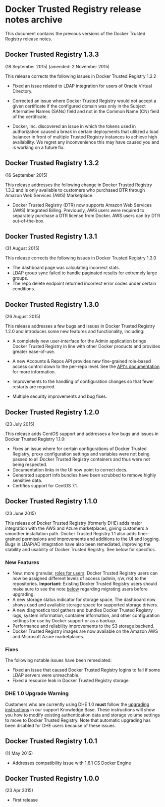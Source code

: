 <!--[metadata]>
+++
aliases = ["/docker-trusted-registry/prior-release-notes/"]
title = "Prior Trusted Registry release notes"
description = "Archived release notes for Docker Trusted Registry"
keywords = ["docker, documentation, about, technology, understanding, enterprise, hub, registry, Docker Trusted Registry, release"]
[menu.main]
parent="dtr_menu_release_notes"
weight=10
+++
<![end-metadata]-->

# Docker Trusted Registry release notes archive

This document contains the previous versions of the Docker Trusted Registry
release notes.

## Docker Trusted Registry 1.3.3
(18 September 2015) (amended: 2 November 2015)

This release corrects the following issues in Docker Trusted Registry 1.3.2

* Fixed an issue related to LDAP integration for users of Oracle Virtual Directory.

* Corrected an issue where Docker Trusted Registry would not accept a given certificate if the configured domain was only in the Subject Alternative Names
(SANs) field and not in the Common Name (CN) field of the certificate.

* Docker, Inc. discovered an issue in which the tokens used in authorization caused a break in certain deployments that utilized a load balancer in front of
multiple Trusted Registry instances to achieve high availability. We regret any
inconvenience this may have caused you and is working on a future fix.

## Docker Trusted Registry 1.3.2
(16 September 2015)

This release addresses the following change in Docker Trusted Registry 1.3.2 and is only available to customers who purchased DTR through Amazon Web Services (AWS) Marketplace.

* Docker Trusted Registry (DTR) now supports Amazon Web
Services (AWS) Integrated Billing. Previously, AWS users were required to
separately purchase a DTR license from Docker. AWS users can try DTR
out-of-the-box.

## Docker Trusted Registry 1.3.1
(31 August 2015)

This release corrects the following issues in Docker Trusted Registry 1.3.0

* The dashboard page was calculating incorrect stats.
* LDAP group sync failed to handle paginated results for extremely large groups.
* The repo delete endpoint returned incorrect error codes under certain conditions.

## Docker Trusted Registry 1.3.0
(26 August 2015)

This release addresses a few bugs and issues in Docker Trusted Registry 1.2.0 and introduces some new features and functionality, including:

* A completely new user-interface for the Admin application brings Docker Trusted Registry in line with other Docker products and provides greater ease-of-use.

* A new Accounts & Repos API provides new fine-grained role-based access control down to the per-repo level. See the [API's documentation](http://docs.docker.com/apidocs/v1.3.3/) for more information.

* Improvements to the handling of configuration changes so that fewer restarts are required.

* Multiple security improvements and bug fixes.

## Docker Trusted Registry 1.2.0
(23 July 2015)

This release adds CentOS support and addresses a few bugs and issues in Docker Trusted Registry 1.1.0:

* Fixes an issue where for certain configurations of Docker Trusted Registry, proxy configuration settings and variables were not being passed to all Docker Trusted Registry containers and thus were not being respected.
* Documentation links in the UI now point to correct docs.
* Generated support info bundles have been scrubbed to remove highly sensitive data.
* Certifies support for CentOS 7.1.

## Docker Trusted Registry 1.1.0
(23 June 2015)

This release of Docker Trusted Registry (formerly DHE) adds major integration
with the AWS and Azure marketplaces, giving customers a smoother installation
path. Docker Trusted Registry 1.1 also adds finer-grained permissions and
improvements and additions to the UI and logging. Bugs in LDAP/AD integration
have also been remediated, improving the stability and usability of Docker
Trusted Registry. See below for specifics.

### New Features

* New, more granular, [roles for users](../user-management/permission-levels.md). Docker Trusted Registry users can now be assigned different levels of access
(admin, r/w, r/o) to the repositories. **Important:** Existing Docker Trusted
Registry users should make sure to see the note [below](#dhe-1-0-upgrade-warning) regarding migrating users before upgrading.
* A new storage status indicator for storage space. The dashboard now shows used and available storage space for supported storage drivers.
* A new diagnostics tool gathers and bundles Docker Trusted Registry logs, system information, container
information, and other configuration settings for use by Docker support or as a
backup.
* Performance and reliability improvements to the S3 storage backend.
* Docker Trusted Registry images are now available on the Amazon AWS and Microsoft Azure marketplaces.

### Fixes

The following notable issues have been remediated:

* Fixed an issue that caused Docker Trusted Registry logins to fail if some LDAP servers were unreachable.
* Fixed a resource leak in Docker Trusted Registry storage.

### DHE 1.0 Upgrade Warning

Customers who are currently using DHE 1.0 **must** follow the [upgrading instructions](https://forums.docker.com/t/upgrading-docker-hub-enterprise-to-docker-trusted-registry/1925) in our support Knowledge Base. These instructions will show you how to modify existing authentication data and storage volume
settings to move to Docker Trusted Registry. Note that automatic upgrading has
been disabled for DHE users because of these issues.

## Docker Trusted Registry 1.0.1
(11 May 2015)

- Addresses compatibility issue with 1.6.1 CS Docker Engine

## Docker Trusted Registry 1.0.0
(23 Apr 2015)

- First release
